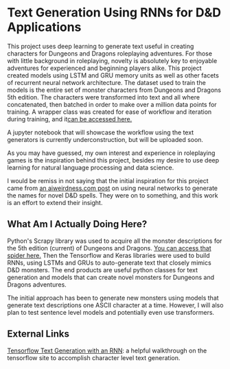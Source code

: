# Text Generation Using RNNs for D&D Applications

This project uses deep learning to generate text useful in creating characters for
Dungeons and Dragons roleplaying adventures. For those with little background in
roleplaying, novelty is absolutely key to enjoyable adventures for experienced 
and beginning players alike. This project created models using LSTM and
GRU memory units as well as other facets of recurrent neural network architecture.
The dataset used to train the models is the entire set of monster characters from
Dungeons and Dragons 5th edition. The characters were transformed into text and 
all where concatenated, then batched in order to make over a million data points
for training. A wrapper class was created for ease of workflow and iteration
during training, and it<a href='Models/textGen.py'>can be accessed here.</a>

A jupyter notebook that will showcase the workflow using the text generators is
currently underconstruction, but will be uploaded soon.

As you may have guessed, my own interest and experience in roleplaying games is 
the inspiration behind this project, besides my desire to use deep learning for
natural language processing and data science. 

I would be remiss in not saying that the initial inspiration for this project 
came from
<a href='https://aiweirdness.com/post/165373096197/a-neural-network-learns-to-create-better-dd'>
an aiweirdness.com post</a> on using neural networks to generate the names for 
novel D&D spells. They were on to something, and this work is an effort to extend
their insight.

## What Am I Actually Doing Here?

Python's Scrapy library was used to acquire all the monster descriptions for the
5th edition (current) of Dungeons and Dragons. <a href='scraping/monsters'>You can access that spider here.</a> 
Then the Tensorflow and Keras libraries were used to build RNNs, using LSTMs and 
GRUs to auto-generate text that closely mimics D&D monsters. The end products are
useful python classes for text generation and models that can create 
novel monsters for Dungeons and Dragons adventures.

The initial approach has been to generate new monsters using models that generate
text descriptions one ASCII character at a time. However, I will also plan to 
test sentence level models and potentially even use transformers.

## External Links

<a href='https://www.tensorflow.org/beta/tutorials/text/text_generation'>Tensorflow Text Generation with an RNN</a>: a 
helpful walkthrough on the tensorflow site to accomplish character level text generation.
